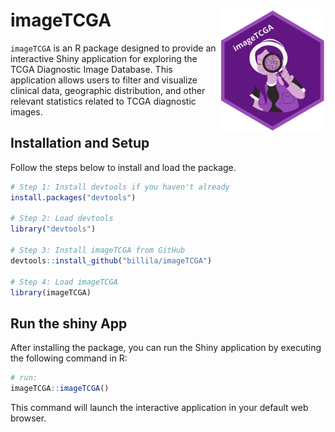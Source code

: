 # imageTCGA <img align="right" width="170" src="https://github.com/billila/imageTCGA/blob/main/imageTCGA.png">

`imageTCGA` is an R package designed to provide an interactive Shiny application for exploring the TCGA Diagnostic Image Database. This application allows users to filter and visualize clinical data, geographic distribution, and other relevant statistics related to TCGA diagnostic images.


## Installation and Setup

Follow the steps below to install and load the package.

```r
# Step 1: Install devtools if you haven't already
install.packages("devtools")

# Step 2: Load devtools
library("devtools")

# Step 3: Install imageTCGA from GitHub
devtools::install_github("billila/imageTCGA")

# Step 4: Load imageTCGA
library(imageTCGA)
```

## Run the shiny App
After installing the package, you can run the Shiny application by executing the following command in R:

```r
# run:
imageTCGA::imageTCGA()
```

This command will launch the interactive application in your default web browser.
